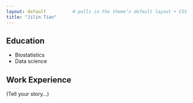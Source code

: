 ```yaml
---
layout: default          # pulls in the theme’s default layout + CSS
title: "Jilin Tian"
---
```


## Education
- Biostatistics
- Data science

## Work Experience
(Tell your story…)
